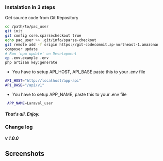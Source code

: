### Instalation in 3 steps
Get source code from Git Repository
```bash
cd /path/to/pac_user
git init
git config core.sparsecheckout true
echo pac_user >> .git/info/sparse-checkout
git remote add -f origin https://git-codecommit.ap-northeast-1.amazonaws.com/v1/repos/pac
composer update
# Run `npm update` on Development
cp .env.example .env
php artisan key:generate
```
- You have to setup API_HOST, API_BASE paste this to your .env file

```bash
API_HOST="http://localhost/app-api"
API_BASE="/api/v1"
```
- You have to setup APP_NAME, paste this to your .env file

```bash
 APP_NAME=Laravel_user
```

##### That's all. Enjoy.

### Change log
##### v 1.0.0

## Screenshots